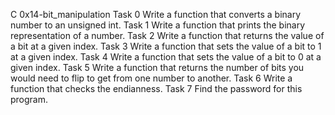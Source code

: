 C 0x14-bit_manipulation
Task 0 Write a function that converts a binary number to an unsigned int.
Task 1 Write a function that prints the binary representation of a number.
Task 2 Write a function that returns the value of a bit at a given index.
Task 3 Write a function that sets the value of a bit to 1 at a given index.
Task  4 Write a function that sets the value of a bit to 0 at a given index.
Task 5 Write a function that returns the number of bits you would need to flip to get from one number to another.
Task 6 Write a function that checks the endianness.
Task 7 Find the password for this program.
